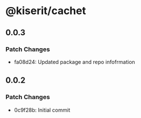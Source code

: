 # @kiserit/cachet

## 0.0.3

### Patch Changes

- fa08d24: Updated package and repo infofrmation

## 0.0.2

### Patch Changes

- 0c9f28b: Initial commit
